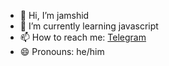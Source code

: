 - 👋 Hi, I’m jamshid
- 🌱 I’m currently learning javascript
- 📫 How to reach me: [Telegram](https://t.me/shomurodow)
- 😄 Pronouns: he/him
